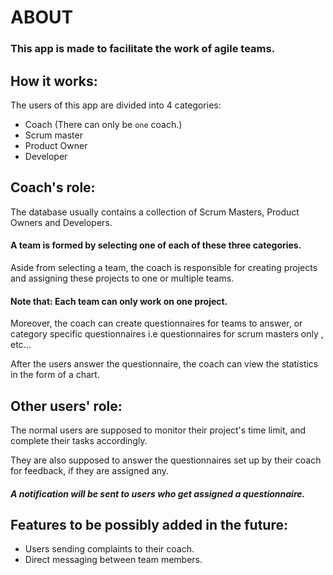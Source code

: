 # ABOUT
### This app is made to facilitate the work of agile teams.

## How it works:
The users of this app are divided into 4 categories:
* Coach (There can only be `one` coach.)
* Scrum master
* Product Owner
* Developer

## Coach's role:
The database usually contains a collection of Scrum Masters, Product Owners and Developers.

#### A team is formed by selecting one of each of these three categories.

Aside from selecting a team, the coach is responsible for creating projects and assigning these projects to one or multiple teams.

#### Note that: Each team can only work on one project.

Moreover, the coach can create questionnaires for teams to answer, or category specific questionnaires i.e questionnaires for scrum masters only , etc...

After the users answer the questionnaire, the coach can view the statistics in the form of a chart.

## Other users' role:
The normal users are supposed to monitor their project's time limit, and complete their tasks accordingly.

They are also supposed to answer the questionnaires set up by their coach for feedback, if they are assigned any.

##### A notification will be sent to users who get assigned a questionnaire.

## Features to be possibly added in the future:
* Users sending complaints to their coach.
* Direct messaging between team members.


